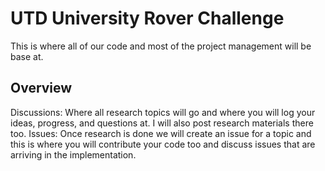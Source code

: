 # UTD University Rover Challenge
This is where all of our code and most of the project management will be base at.

## Overview
Discussions:  Where all research topics will go and where you will log your ideas, progress, and questions at. I will also post research materials there too.
Issues: Once research is done we will create an issue for a topic and this is where you will contribute your code too and discuss issues that are arriving in the implementation.

